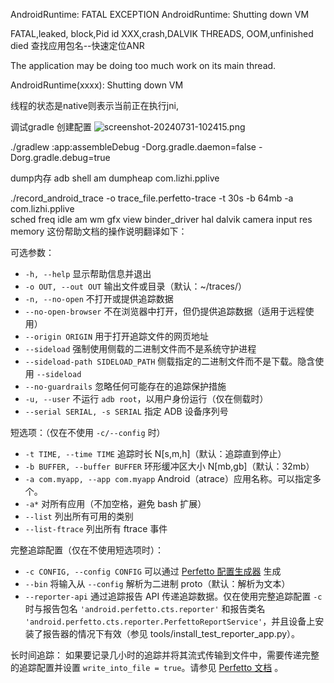 AndroidRuntime: FATAL EXCEPTION
AndroidRuntime: Shutting down VM

FATAL,leaked, block,Pid id XXX,crash,DALVIK THREADS, OOM,unfinished died
查找应用包名--快速定位ANR

 The application may be doing too much work on its main thread.

AndroidRuntime(xxxx): Shutting down VM

线程的状态是native则表示当前正在执行jni,

调试gradle
创建配置
![screenshot-20240731-102415.png]()

./gradlew :app:assembleDebug -Dorg.gradle.daemon=false -Dorg.gradle.debug=true

dump内存
adb shell am dumpheap com.lizhi.pplive

./record_android_trace -o trace_file.perfetto-trace -t 30s -b 64mb -a com.lizhi.pplive \
sched freq idle am wm gfx view binder_driver hal dalvik camera input res memory
这份帮助文档的操作说明翻译如下：

可选参数：
- `-h, --help` 显示帮助信息并退出
- `-o OUT, --out OUT` 输出文件或目录（默认：~/traces/）
- `-n, --no-open` 不打开或提供追踪数据
- `--no-open-browser` 不在浏览器中打开，但仍提供追踪数据（适用于远程使用）
- `--origin ORIGIN` 用于打开追踪文件的网页地址
- `--sideload` 强制使用侧载的二进制文件而不是系统守护进程
- `--sideload-path SIDELOAD_PATH` 侧载指定的二进制文件而不是下载。隐含使用 `--sideload`
- `--no-guardrails` 忽略任何可能存在的追踪保护措施
- `-u, --user` 不运行 `adb root`，以用户身份运行（仅在侧载时）
- `--serial SERIAL, -s SERIAL` 指定 ADB 设备序列号

短选项：（仅在不使用 `-c/--config` 时）
- `-t TIME, --time TIME` 追踪时长 N[s,m,h]（默认：追踪直到停止）
- `-b BUFFER, --buffer BUFFER` 环形缓冲区大小 N[mb,gb]（默认：32mb）
- `-a com.myapp, --app com.myapp` Android（atrace）应用名称。可以指定多个。
- `-a*` 对所有应用（不加空格，避免 bash 扩展）
- `--list` 列出所有可用的类别
- `--list-ftrace` 列出所有 ftrace 事件

完整追踪配置（仅在不使用短选项时）：
- `-c CONFIG, --config CONFIG` 可以通过 [Perfetto 配置生成器](https://ui.perfetto.dev/#!/record) 生成
- `--bin` 将输入从 `--config` 解析为二进制 proto（默认：解析为文本）
- `--reporter-api` 通过追踪报告 API 传递追踪数据。仅在使用完整追踪配置 `-c` 时与报告包名 `'android.perfetto.cts.reporter'` 和报告类名 `'android.perfetto.cts.reporter.PerfettoReportService'`，并且设备上安装了报告器的情况下有效（参见 tools/install_test_reporter_app.py）。

长时间追踪：
如果要记录几小时的追踪并将其流式传输到文件中，需要传递完整的追踪配置并设置 `write_into_file = true`。请参见 [Perfetto 文档](https://perfetto.dev/docs/concepts/config#long-traces) 。
